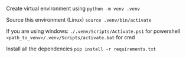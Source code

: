 Create virtual environment using 
`python -m venv .venv`

Source this environment (Linux)
`source .venv/bin/activate`

If you are using windows:
`./.venv/Scripts/Activate.ps1` for powershell
`<path_to_venv>/.venv/Scripts/activate.bat` for cmd

Install all the dependencies
`pip install -r requirements.txt`
